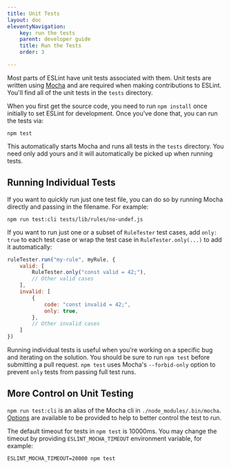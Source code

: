 ```yaml
---
title: Unit Tests
layout: doc
eleventyNavigation:
    key: run the tests
    parent: developer guide
    title: Run the Tests
    order: 3

---
```


Most parts of ESLint have unit tests associated with them. Unit tests are written using [Mocha](https://mochajs.org/) and are required when making contributions to ESLint. You'll find all of the unit tests in the `tests` directory.

When you first get the source code, you need to run `npm install` once initially to set ESLint for development. Once you've done that, you can run the tests via:

```shell
npm test
```

This automatically starts Mocha and runs all tests in the `tests` directory. You need only add yours and it will automatically be picked up when running tests.

## Running Individual Tests

If you want to quickly run just one test file, you can do so by running Mocha directly and passing in the filename. For example:

```shell
npm run test:cli tests/lib/rules/no-undef.js
```

If you want to run just one or a subset of `RuleTester` test cases, add `only: true` to each test case or wrap the test case in `RuleTester.only(...)` to add it automatically:

```js
ruleTester.run("my-rule", myRule, {
    valid: [
        RuleTester.only("const valid = 42;"),
        // Other valid cases
    ],
    invalid: [
        {
            code: "const invalid = 42;",
            only: true,
        },
        // Other invalid cases
    ]
})
```

Running individual tests is useful when you're working on a specific bug and iterating on the solution. You should be sure to run `npm test` before submitting a pull request. `npm test` uses Mocha's `--forbid-only` option to prevent `only` tests from passing full test runs.

## More Control on Unit Testing

`npm run test:cli` is an alias of the Mocha cli in `./node_modules/.bin/mocha`. [Options](https://mochajs.org/#command-line-usage) are available to be provided to help to better control the test to run.

The default timeout for tests in `npm test` is 10000ms. You may change the timeout by providing `ESLINT_MOCHA_TIMEOUT` environment variable, for example:

```shell
ESLINT_MOCHA_TIMEOUT=20000 npm test
```
